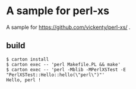 # A sample for perl-xs

A sample for https://github.com/vickenty/perl-xs/ .

## build

```
$ carton install
$ carton exec -- 'perl Makefile.PL && make'
$ carton exec -- 'perl -Mblib -MPerlXSTest -E "PerlXSTest::Hello::hello(\"perl\")"'
Hello, perl !
```
